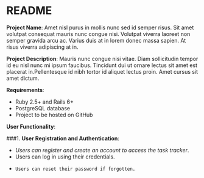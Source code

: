 # README
**Project Name**: Amet nisl purus in mollis nunc sed id semper risus. Sit amet volutpat consequat mauris nunc congue nisi. Volutpat viverra laoreet non semper gravida arcu ac. Varius duis at in lorem donec massa sapien. At risus viverra adipiscing at in.

**Project Description**: Mauris nunc congue nisi vitae. Diam sollicitudin tempor id eu nisl nunc mi ipsum faucibus. Tincidunt dui ut ornare lectus sit amet est placerat in.Pellentesque id nibh tortor id aliquet lectus proin. Amet cursus sit amet dictum.

**Requirements**:

- Ruby 2.5+ and Rails 6+
- PostgreSQL database
- Project to be hosted on GitHub

**User Functionality**:

###1. **User Registration and Authentication**:
   + *Users can register and create an account to access the task tracker*.
   + Users can log in using their credentials.
   - ```Users can reset their password if forgotten.```
